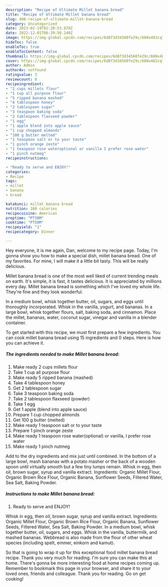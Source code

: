 ```yaml
---
description: "Recipe of Ultimate Millet banana bread"
title: "Recipe of Ultimate Millet banana bread"
slug: 408-recipe-of-ultimate-millet-banana-bread
category: Uncategorized
date: 2023-02-19T02:20:53.878Z
date: 2022-12-01T06:39:50.140Z
image: https://img-global.cpcdn.com/recipes/6d8f3d34560fe29c/680x482cq70/millet-banana-bread-recipe-main-photo.jpg
hideToc: false
enableToc: true
enableTocContent: false
thumbnail: https://img-global.cpcdn.com/recipes/6d8f3d34560fe29c/680x482cq70/millet-banana-bread-recipe-main-photo.jpg
cover: https://img-global.cpcdn.com/recipes/6d8f3d34560fe29c/680x482cq70/millet-banana-bread-recipe-main-photo.jpg
author: Admin
authorAv: notfound
ratingvalue: 3
reviewcount: 8
recipeingredient:
- "2 cups millets flour"
- "1 cup all purpose flour"
- "5 ripped banana mashed"
- "4 tablespoon honey"
- "2 tablespoon sugar"
- "3 teaspoon baking soda"
- "2 tablespoon flaxseed powder"
- "1 egg"
- "1 apple blend into apple sauce"
- "1 cup chopped almonds"
- "100 g butter melted"
- "1 teaspoon salt or to your taste"
- "1 pinch orange zeste"
- "1 teaspoon rose wateroptional or vanilla I prefer rose water"
- "1 pinch nutmeg"
recipeinstructions:

- "Ready to serve and ENJOY!"
categories:
- Recipe
tags:
- millet
- banana
- bread

katakunci: millet banana bread 
nutrition: 160 calories
recipecuisine: American
preptime: "PT30M"
cooktime: "PT50M"
recipeyield: "1"
recipecategory: Dinner

---
```



Hey everyone, it is me again, Dan, welcome to my recipe page. Today, I'm gonna show you how to make a special dish, millet banana bread. One of my favorites. For mine, I will make it a little bit tasty. This will be really delicious.

Millet banana bread is one of the most well liked of current trending meals on earth. It's simple, it is fast, it tastes delicious. It is appreciated by millions every day. Millet banana bread is something which I've loved my whole life. They're fine and they look wonderful.

In a medium bowl, whisk together butter, oil, sugars, and eggs until thoroughly incorporated. Whisk in the vanilla, yogurt, and bananas. In a large bowl, whisk together flours, salt, baking soda, and cinnamon. Place the millet, bananas, water, coconut sugar, vinegar and vanilla in a blender container.


To get started with this recipe, we must first prepare a few ingredients. You can cook millet banana bread using 15 ingredients and 0 steps. Here is how you can achieve it.

<!--inarticleads1-->

##### The ingredients needed to make Millet banana bread:

1. Make ready 2 cups millets flour
1. Take 1 cup all purpose flour
1. Make ready 5 ripped banana (mashed)
1. Take 4 tablespoon honey
1. Get 2 tablespoon sugar
1. Take 3 teaspoon baking soda
1. Take 2 tablespoon flaxseed (powder)
1. Take 1 egg
1. Get 1 apple (blend into apple sauce)
1. Prepare 1 cup chopped almonds
1. Get 100 g butter (melted)
1. Make ready 1 teaspoon salt or to your taste
1. Prepare 1 pinch orange zeste
1. Make ready 1 teaspoon rose water(optional) or vanilla, I prefer rose water
1. Make ready 1 pinch nutmeg


Add to the dry ingredients and mix just until combined. In the bottom of a large bowl, mash bananas with a potato masher or the back of a wooden spoon until virtually smooth but a few tiny lumps remain. Whisk in egg, then oil, brown sugar, syrup and vanilla extract. Ingredients: Organic Millet Flour, Organic Brown Rice Flour, Organic Banana, Sunflower Seeds, Filtered Water, Sea Salt, Baking Powder. 

<!--inarticleads2-->

##### Instructions to make Millet banana bread:


1. Ready to serve and ENJOY!

Whisk in egg, then oil, brown sugar, syrup and vanilla extract. Ingredients: Organic Millet Flour, Organic Brown Rice Flour, Organic Banana, Sunflower Seeds, Filtered Water, Sea Salt, Baking Powder. In a medium bowl, whisk together butter, oil, sugars, and eggs. Whisk in the vanilla, buttermilk, and mashed bananas. Webbread is also made from the flour of other wheat species (including spelt, emmer, einkorn and kamut). 

So that is going to wrap it up for this exceptional food millet banana bread recipe. Thank you very much for reading. I'm sure you can make this at home. There's gonna be more interesting food at home recipes coming up. Remember to bookmark this page in your browser, and share it to your loved ones, friends and colleague. Thank you for reading. Go on get cooking!
